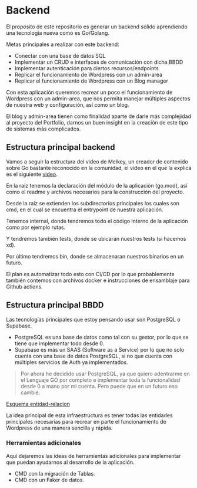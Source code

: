 # Backend

El propósito de este repositorio es generar un backend sólido aprendiendo una tecnología nueva como es Go/Golang.

Metas principales a realizar con este backend:

- Conectar con una base de datos SQL
- Implementar un CRUD e interfaces de comunicación con dicha BBDD
- Implementar autenticación para ciertos recursos/endpoints
- Replicar el funcionamiento de Wordpress con un admin-area
- Replicar el funcionamiento de Wordpress con un Blog manager

Con esta aplicación queremos recrear un poco el funcionamiento de Wordpress con un admin-area, que nos permita manejar múltiples aspectos de nuestra web y configuración, así como un blog.

El blog y admin-area tienen como finalidad aparte de darle más complejidad al proyecto del Portfolio, darnos un buen insight en la creación de este tipo de sistemas más complicados.

## Estructura principal backend

Vamos a seguir la estructura del video de Melkey, un creador de contenido sobre Go bastante reconocido en la comunidad, el video en el que la explica es el siguiente [video](https://www.youtube.com/watch?v=dxPakeBsgl4&ab_channel=Melkey).

En la raíz tenemos la declaración del módulo de la aplicación (go.mod), así como el readme y archivos necesarios para la construcción del proyecto.

Desde la raíz se extienden los subdirectorios principales los cuales son cmd, en el cual se encuentra el entrypoint de nuestra aplicación.

Tenemos internal, donde tendremos todo el código interno de la aplicación como por ejemplo rutas.

Y tendremos también tests, donde se ubicarán nuestros tests (si hacemos xd).

Por último tendremos bin, donde se almacenaran nuestros binarios en un futuro.

El plan es automatizar todo esto con CI/CD por lo que probablemente también contemos con archivos docker e instrucciones de ensamblaje para Github actions.

## Estructura principal BBDD

Las tecnologías principales que estoy pensando usar son PostgreSQL o Supabase.

- PostgreSQL es una base de datos como tal con su gestor, por lo que se tiene que implementar todo desde 0.
- Supabase es más un SAAS (Software as a Service) por lo que no solo cuenta con una base de datos PostgreSQL, si no que cuenta con múltiples servicios de Auth ya implementados.

> Por ahora he decidido usar PostgreSQL, ya que quiero adentrarme en el Lenguaje GO por completo e implementar toda la funcionalidad desde 0 a mano por mi cuenta. Pero puede que en un futuro eso cambie.

[Esquema entidad-relacion](./docs/PortfolioDB.png)

La idea principal de esta infraestructura es tener todas las entidades principales necesarias para recrear en parte el funcionamiento de Wordpress de una manera sencilla y rápida.

### Herramientas adicionales

Aquí dejaremos las ideas de herramientas adicionales para implementar que puedan ayudarnos al desarrollo de la aplicación.

- CMD con la migración de Tablas.
- CMD con un Faker de datos.
